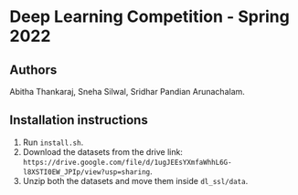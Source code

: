 # Deep Learning Competition - Spring 2022
## Authors
Abitha Thankaraj, Sneha Silwal, Sridhar Pandian Arunachalam.
## Installation instructions
1. Run `install.sh`.
2. Download the datasets from the drive link: `https://drive.google.com/file/d/1ugJEEsYXmfaWhhL6G-l8XSTI0EW_JPIp/view?usp=sharing`.
3. Unzip both the datasets and move them inside `dl_ssl/data`.